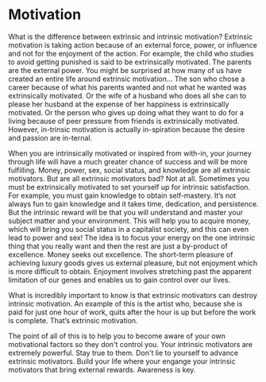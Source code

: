 # Motivation

What is the difference between extrinsic and intrinsic motivation? 
Extrinsic motivation is taking action because of an external force, power, or influence and not for the enjoyment of the action. 
For example, the child who studies to avoid getting punished is said to be extrinsically motivated. The parents are the external power. 
You might be surprised at how many of us have created an entire life around extrinsic motivation...
The son who chose a career because of what his parents wanted and not what he wanted was extrinsically motivated. Or the wife of a husband who does all she can to please her husband at the expense of her happiness is extrinsically motivated. Or the person who gives up doing what they want to do for a living because of peer pressure from friends is extrinsically motivated. 
However, in-trinsic motivation is actually in-spiration because the desire and passion are in-ternal.

When you are intrinsically motivated or inspired from with-in, your journey through life will have a much greater chance 
of success and will be more fulfilling. 
Money, power, sex, social status, and knowledge are all extrinsic motivators. But are all extrinsic motivators bad? 
Not at all. Sometimes you must be extrinsically motivated to set yourself up for intrinsic satisfaction. 
For example, you must gain knowledge to obtain self-mastery. It’s not always fun to gain knowledge and it takes time, 
dedication, and persistence. But the intrinsic reward will be that you will understand and master your subject matter 
and your environment. This will help you to acquire money, which will bring you social status in a capitalist society, 
and this can even lead to power and sex! 
The idea is to focus your energy on the one intrinsic thing that you really want and then the rest are just a by-product 
of excellence. Money seeks out excellence. 
The short-term pleasure of achieving luxury goods gives us external pleasure, but not enjoyment which is more difficult 
to obtain. Enjoyment involves stretching past the apparent limitation of our genes and enables us to gain control over 
our lives. 

What is incredibly important to know is that extrinsic motivators can destroy intrinsic motivation. An example of this 
is the artist who, because she is paid for just one hour of work, quits after the hour is up but before the work is complete. 
That’s extrinsic motivation.


The point of all of this is to help you to become aware of your own motivational factors so they don't control you.
Your intrinsic motivators are extremely powerful. Stay true to them. Don't lie to yourself to advance extrinsic motivators.
Build your life where your engange your intrinsic motivators that bring external rewards. Awareness is key.


